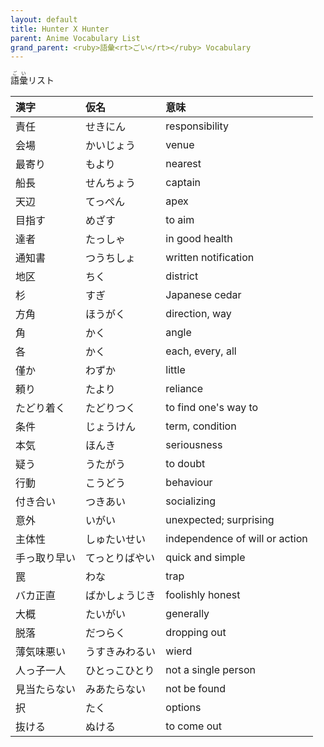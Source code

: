 ```yaml
---
layout: default
title: Hunter X Hunter
parent: Anime Vocabulary List
grand_parent: <ruby>語彙<rt>ごい</rt></ruby> Vocabulary
---
```


<ruby>語彙<rt>ごい</rt></ruby>リスト

| 漢字         | 仮名           | 意味                           |
|:------------ |:-------------- |:------------------------------ |
| 責任         | せきにん       | responsibility                 |
| 会場         | かいじょう     | venue                          |
| 最寄り       | もより         | nearest                        |
| 船長         | せんちょう     | captain                        |
| 天辺         | てっぺん       | apex                           |
| 目指す       | めざす         | to aim                         |
| 達者         | たっしゃ       | in good health                 |
| 通知書       | つうちしょ     | written notification           |
| 地区         | ちく           | district                       |
| 杉           | すぎ           | Japanese cedar                 |
| 方角         | ほうがく       | direction, way                 |
| 角           | かく           | angle                          |
| 各           | かく           | each, every, all               |
| 僅か         | わずか         | little                         |
| 頼り         | たより         | reliance                       |
| たどり着く   | たどりつく     | to find one's way to           |
| 条件         | じょうけん     | term, condition                |
| 本気         | ほんき         | seriousness                    |
| 疑う         | うたがう       | to doubt                       |
| 行動         | こうどう       | behaviour                      |
| 付き合い     | つきあい       | socializing                    |
| 意外         | いがい         | unexpected; surprising         |
| 主体性       | しゅたいせい   | independence of will or action |
| 手っ取り早い | てっとりばやい | quick and simple               |
| 罠           | わな           | trap                           |
| バカ正直     | ばかしょうじき | foolishly honest               |
| 大概         | たいがい       | generally                      |
| 脱落         | だつらく       | dropping out                   |
| 薄気味悪い   | うすきみわるい | wierd                          |
| 人っ子一人   | ひとっこひとり | not a single person            |
| 見当たらない | みあたらない   | not be found                   |
| 択           | たく           | options                        |
| 抜ける       | ぬける         | to come out                    |
